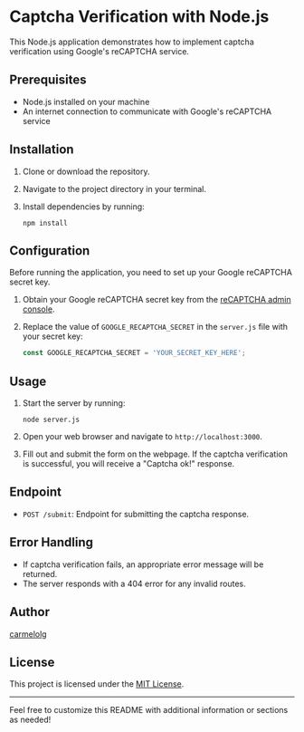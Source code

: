 # Captcha Verification with Node.js

This Node.js application demonstrates how to implement captcha verification using Google's reCAPTCHA service.

## Prerequisites

- Node.js installed on your machine
- An internet connection to communicate with Google's reCAPTCHA service

## Installation

1. Clone or download the repository.
2. Navigate to the project directory in your terminal.
3. Install dependencies by running:

    ```
    npm install
    ```

## Configuration

Before running the application, you need to set up your Google reCAPTCHA secret key.

1. Obtain your Google reCAPTCHA secret key from the [reCAPTCHA admin console](https://www.google.com/recaptcha/admin).
2. Replace the value of `GOOGLE_RECAPTCHA_SECRET` in the `server.js` file with your secret key:

    ```javascript
    const GOOGLE_RECAPTCHA_SECRET = 'YOUR_SECRET_KEY_HERE';
    ```

## Usage

1. Start the server by running:

    ```
    node server.js
    ```

2. Open your web browser and navigate to `http://localhost:3000`.
3. Fill out and submit the form on the webpage. If the captcha verification is successful, you will receive a "Captcha ok!" response.

## Endpoint

- `POST /submit`: Endpoint for submitting the captcha response.

## Error Handling

- If captcha verification fails, an appropriate error message will be returned.
- The server responds with a 404 error for any invalid routes.

## Author

[carmelolg](https://carmelolg.github.io)

## License

This project is licensed under the [MIT License](LICENSE).

---

Feel free to customize this README with additional information or sections as needed!